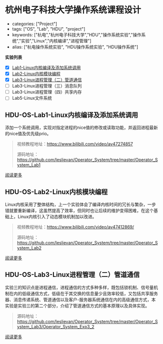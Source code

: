 # 杭州电子科技大学操作系统课程设计

- categories: ["Project"]
- tags: ["OS", "Lab", "HDU", "project"]
- keywords: ["杭电","杭州电子科技大学","HDU","操作系统实验","操作系统","实验","Linux","内核编译","进程管理"]
- alias: ["杭电操作系统实验", "HDU操作系统实验", "HDU操作系统"]



**实验列表**

- [x] [Lab1-Linux内核编译及添加系统调用](https://imwjc.xyz/2019/01/os-lab1/)
- [x] [Lab2-Linux内核模块编程](https://imwjc.xyz/2019/03/os-lab2/)
- [x] [Lab3-Linux进程管理（二）管道通信](https://imwjc.xyz/2019/04/os-lab-3-2/)
- [ ] Lab3-Linux进程管理（三）消息队列
- [ ] Lab3-Linux进程管理（四）共享内存
- [ ] Lab5-Linux文件系统

<!--more-->



## HDU-OS-Lab1-Linux内核编译及添加系统调用

添加一个系统调用，实现对指定进程的nice值的修改或读取功能，并返回进程最新的nice值及优先级prio。

> 视频教程地址：<https://www.bilibili.com/video/av47274857>
>
> 源码地址：<https://github.com/leslievan/Operator_System/tree/master/Operator_System_Lab1>

[阅读更多](https://imwjc.xyz/2019/01/os-lab1)

## HDU-OS-Lab2-Linux内核模块编程

Linux内核采用了整体结构，上一个实验体会了编译内核时间的冗长与繁杂，一步错就要重新编译，这虽然提高了效率，但同时也让后续的维护变得困难，在这个基础上，Linux内核引入了动态模块机制加以改进。

> 视频教程地址：<https://www.bilibili.com/video/av47412869/>
>
> 源码地址：<https://github.com/leslievan/Operator_System/tree/master/Operator_System_Lab2>

[阅读更多](https://imwjc.xyz/2019/03/os-lab2)

## HDU-OS-Lab3-Linux进程管理（二）管道通信

实验三的知识点是进程通信，进程通信的方式多种多样，既包括锁机制、信号量机制在内的低级通信方式，低级在于其交换的信息量少且效率较低，又包括共享服务器、消息传递系统、管道通信以及客户-服务器系统通信在内的高级通信方式，本实验是实验三的第二个部分，介绍了管道通信方式的基本原理以及具体实现。

> 源码地址：<https://github.com/leslievan/Operator_System/tree/master/Operator_System_Lab3/Operator_System_Exp3_2>

[阅读更多](https://imwjc.xyz/2019/04/os-lab-3-2)

